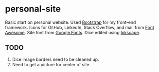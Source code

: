 # personal-site
Basic start on personal website. Used [Bootstrap](http://getbootstrap.com/) for my front-end framework. Icons for GitHub, LinkedIn, Stack Overflow, and mail from [Font Awesome](http://fontawesome.io/). Site font from [Google Fonts](https://fonts.google.com/). Dice edited using [Inkscape](https://inkscape.org/en/).

## TODO
1. Dice image borders need to be cleaned up.
2. Need to get a picture for center of site.
